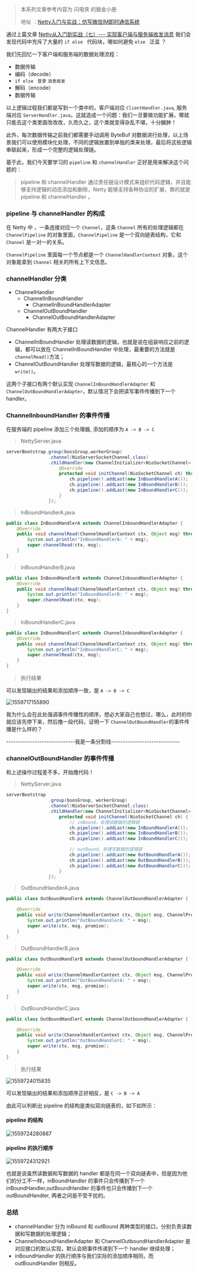 > 本系列文章参考内容为 闪电侠 的掘金小册
>
> 地址 ：[Netty入门与实战：仿写微信IM即时通信系统](https://juejin.im/book/5b4bc28bf265da0f60130116/section/5b6a1a9cf265da0f87595521)

通过上篇文章 [Netty从入门到实战（七）--- 实现客户端与服务端收发消息](https://blog.csdn.net/ZBylant/article/details/90754627) 我们会发现代码中充斥了大量的 `if else ` 代码块，哪如何避免 `else ` 泛滥 ？

我们先回忆一下客户端和服务端的数据处理流程：

* 数据传输
* 编码（decode）
* `if else ` `登录` `消息收发`
* 解码（encode）
* 数据传输

以上逻辑过程我们都是写到一个类中的，客户端对应 `ClientHandler.java`, 服务端对应 `ServerHandler.java`，这就造成一个问题：我们一旦要做功能扩展，哪就只能去这个类里面改改改，久而久之，这个类就变得杂乱不堪，十分臃肿！

此外，每次数据传输之前我们都需要手动调用 ByteBuf 对数据进行处理，以上场景我们可以使用模块化处理，不同的逻辑放置到单独的类来处理，最后将这些逻辑串联起来，形成一个完整的逻辑处理链。

基于此，我们今天要学习的 `pipeline` 和 `channelHandler` 正好是用来解决这个问题的：

> pipeline 和 channelHandler 通过责任链设计模式来组织代码逻辑，并且能够支持逻辑的动态添加和删除，Netty 能够支持各种协议的扩展，靠的就是 pipeline 和 channelHandler 。

### pipeline 与 channelHandler 的构成

在 Netty 中 ，一条连接对应一个 `Channel`，这条 `Channel` 所有的处理逻辑都在 `ChannelPipeline` 的对象里面，`ChannelPipeline` 是一个双向链表结构，它和 `Channel` 是一对一的关系。

`ChannelPipeline` 里面每一个节点都是一个 `ChannelHandlerContext` 对象，这个对象能拿到 `Channel` 相关的所有上下文信息。

### channelHandler 分类

* ChannelHandler
  * ChannelInBoundHandler
    * ChannelInBoundHandlerAdapter
  * ChannelOutBoundHandler
    * ChannelOutBoundHandlerAdapter

ChannelHandler 有两大子接口

* ChannelInBoundHandler 处理读数据的逻辑，也就是说在组装响应之前的逻辑，都可以放在 ChannelInBoundHandler 中处理，最重要的方法就是 `channelRead()`方法；
* ChannelOutBoundHandler 处理写数据的逻辑，最核心的一个方法是 `write()`。

这两个子接口有两个默认实现 `ChannelInBoundHandlerAdapter` 和 `ChannelOutBoundHandlerAdapter`，默认情况下会把读写事件传播到下一个 handler。

### ChannelInboundHandler 的事件传播

在服务端的 pipeline 添加三个处理器, 添加的顺序为 `A -> B -> C`

> NettyServer.java

```java
serverBootstrap.group(bossGroup,workerGroup)
                .channel(NioServerSocketChannel.class)
                .childHandler(new ChannelInitializer<NioSocketChannel>() {
                    @Override
                    protected void initChannel(NioSocketChannel ch) throws Exception {
                        ch.pipeline().addLast(new InBoundHandlerA());
                        ch.pipeline().addLast(new InBoundHandlerB());
                        ch.pipeline().addLast(new InBoundHandlerC());
                    }
                });
```

> InBoundHandlerA.java

```java
public class InBoundHandlerA extends ChannelInboundHandlerAdapter {
    @Override
    public void channelRead(ChannelHandlerContext ctx, Object msg) throws Exception {
        System.out.println("InBoundHandlerA: " + msg);
        super.channelRead(ctx, msg);
    }
}
```

> InBoundHandlerB.java

```java
public class InBoundHandlerB extends ChannelInboundHandlerAdapter {
    @Override
    public void channelRead(ChannelHandlerContext ctx, Object msg) throws Exception {
        System.out.println("InBoundHandlerB: " + msg);
        super.channelRead(ctx, msg);
    }
}
```

> InBoundHandlerC.java

```java
public class InBoundHandlerC extends ChannelInboundHandlerAdapter {
    @Override
    public void channelRead(ChannelHandlerContext ctx, Object msg) throws Exception {
        System.out.println("InBoundHandlerC: " + msg);
        super.channelRead(ctx, msg);
    }
}
```

> 执行结果 

可以发现输出的结果和添加顺序一致，是 `A -> B -> C`

![1559717155890](assets/1559717155890.png)

我为什么会在此处强调事件传播性的顺序，想必大家自己也想过，哪么，此时的你就应该先停下来，然后撸一段代码，证明一下 `ChannelOutBoundHandler`的事件传播是什么样的？

-----------------------------我是一条分割线-----------------------------

### channelOutBoundHandler 的事件传播

和上述操作过程差不多，开始撸代码！

> NettyServer.java

```java
serverBootstrap
                .group(boosGroup, workerGroup)
                .channel(NioServerSocketChannel.class)
                .childHandler(new ChannelInitializer<NioSocketChannel>() {
                    protected void initChannel(NioSocketChannel ch) {
                        // inBound，处理读数据的逻辑链
                        ch.pipeline().addLast(new InBoundHandlerA());
                        ch.pipeline().addLast(new InBoundHandlerB());
                        ch.pipeline().addLast(new InBoundHandlerC());

                        // outBound，处理写数据的逻辑链
                        ch.pipeline().addLast(new OutBoundHandlerA());
                        ch.pipeline().addLast(new OutBoundHandlerB());
                        ch.pipeline().addLast(new OutBoundHandlerC());
                    }
                });
```

> OutBoundHandlerA.java
```java
public class OutBoundHandlerA extends ChannelOutboundHandlerAdapter {

    @Override
    public void write(ChannelHandlerContext ctx, Object msg, ChannelPromise promise) throws Exception {
        System.out.println("OutBoundHandlerA: " + msg);
        super.write(ctx, msg, promise);
    }
}

```
> OutBoundHandlerB.java
```java
public class OutBoundHandlerB extends ChannelOutboundHandlerAdapter {

    @Override
    public void write(ChannelHandlerContext ctx, Object msg, ChannelPromise promise) throws Exception {
        System.out.println("OutBoundHandlerA: " + msg);
        super.write(ctx, msg, promise);
    }
}
```
> OutBoundHandlerC.java
```java
public class OutBoundHandlerC extends ChannelOutboundHandlerAdapter {

    @Override
    public void write(ChannelHandlerContext ctx, Object msg, ChannelPromise promise) throws Exception {
        System.out.println("OutBoundHandlerC: " + msg);
        super.write(ctx, msg, promise);
    }
}
```

> 执行结果

![1559724015835](assets/1559724015835.png)

可以发现输出的结果和添加顺序正好相反，是 `C -> B -> A`

由此可以判断出 pipeline 的结构是类似双向链表的，如下如所示：

#### pipeline 的结构

![1559724280887](assets/1559724280887.png)

#### pipeline 的执行顺序

![1559724312921](assets/1559724312921.png)

也就是说虽然读数据和写数据的 handler 都是在同一个双向链表中，但是因为他们的分工不一样，inBoundHandler 的事件只会传播到下一个 inBoundHandler,outBoundHandler 的事件也只会传播到下一个 outBoundHandler, 两者之间是不受干扰的。

### 总结

* channelHandler 分为 inBound 和 outBound 两种类型的接口，分别负责读数据和写数据的处理逻辑；
* ChannelInboundHandlerAdapter 和 ChannelOutboundHandlerAdapter 是对应接口的默认实现，默认会把事件传递到下一个 handler 继续处理；
* inBoundHandler 的执行顺序与我们实际的添加顺序相同，而 outBoundHandler 则相反。

